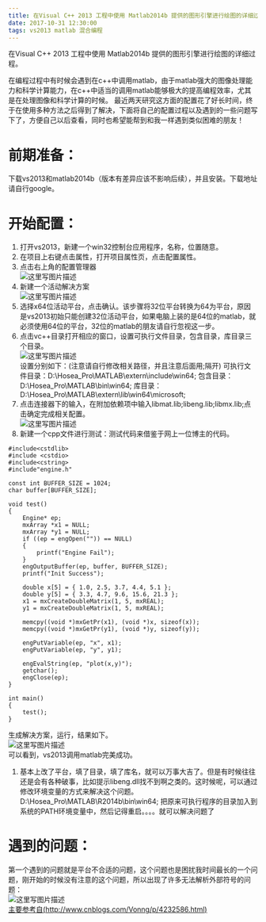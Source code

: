 ```yaml
---
title: 在Visual C++ 2013 工程中使用 Matlab2014b 提供的图形引擎进行绘图的详细过程。
date: 2017-10-31 12:30:00
tags: vs2013 matlab 混合编程
---
```

在Visual C++ 2013 工程中使用 Matlab2014b 提供的图形引擎进行绘图的详细过程。
<!-- more --> 
在编程过程中有时候会遇到在c++中调用matlab，由于matlab强大的图像处理能力和科学计算能力，在c++中适当的调用matlab能够极大的提高编程效率，尤其是在处理图像和科学计算的时候。
最近两天研究这方面的配置花了好长时间，终于在使用多种方法之后得到了解决，下面将自己的配置过程以及遇到的一些问题写下了，方便自己以后查看，同时也希望能帮到和我一样遇到类似困难的朋友！
# 前期准备：
下载vs2013和matlab2014b（版本有差异应该不影响后续），并且安装。下载地址请自行google。
# 开始配置：
1. 打开vs2013，新建一个win32控制台应用程序，名称，位置随意。
1. 在项目上右键点击属性，打开项目属性页，点击配置属性。
1. 点击右上角的配置管理器  
![这里写图片描述](http://img.blog.csdn.net/20161118194639938)
1. 新建一个活动解决方案  
![这里写图片描述](http://img.blog.csdn.net/20161118194755377)
1. 选择x64位活动平台，点击确认。该步骤将32位平台转换为64为平台，原因是vs2013初始只能创建32位活动平台，如果电脑上装的是64位的matlab，就必须使用64位的平台，32位的matlab的朋友请自行忽视这一步。
1. 点击vc++目录打开相应的窗口，设置可执行文件目录，包含目录，库目录三个目录。  
![这里写图片描述](http://img.blog.csdn.net/20161118195709009)  
设置分别如下：(注意请自行修改相关路径，并且注意后面用;隔开)
可执行文件目录：D:\Hosea_Pro\MATLAB\extern\include\win64;
包含目录：D:\Hosea_Pro\MATLAB\bin\win64;
库目录：D:\Hosea_Pro\MATLAB\extern\lib\win64\microsoft;
1. 点击连接器下的输入，在附加依赖项中输入libmat.lib;libeng.lib;libmx.lib;点击确定完成相关配置。  
![这里写图片描述](http://img.blog.csdn.net/20161118200102921)
1. 新建一个cpp文件进行测试：测试代码来借鉴于网上一位博主的代码。
```
#include<cstdlib>
#include <cstdio>
#include<cstring>
#include"engine.h"

const int BUFFER_SIZE = 1024;
char buffer[BUFFER_SIZE];

void test()
{
	Engine* ep;
	mxArray *x1 = NULL;
	mxArray *y1 = NULL;
	if ((ep = engOpen("")) == NULL)
	{
		printf("Engine Fail");
	}
	engOutputBuffer(ep, buffer, BUFFER_SIZE);
	printf("Init Success");

	double x[5] = { 1.0, 2.5, 3.7, 4.4, 5.1 };
	double y[5] = { 3.3, 4.7, 9.6, 15.6, 21.3 };
	x1 = mxCreateDoubleMatrix(1, 5, mxREAL);
	y1 = mxCreateDoubleMatrix(1, 5, mxREAL);

	memcpy((void *)mxGetPr(x1), (void *)x, sizeof(x));
	memcpy((void *)mxGetPr(y1), (void *)y, sizeof(y));

	engPutVariable(ep, "x", x1);
	engPutVariable(ep, "y", y1);

	engEvalString(ep, "plot(x,y)");
	getchar();
	engClose(ep);
}

int main()
{
	test();
}
```
生成解决方案，运行，结果如下。  
![这里写图片描述](http://img.blog.csdn.net/20161118200817321)  
可以看到，vs2013调用matlab完美成功。
1. 基本上改了平台，填了目录，填了库名，就可以万事大吉了。但是有时候往往还是会有各种破事，比如提示libeng.dll找不到啊之类的。这时候呢，可以通过修改环境变量的方式来解决这个问题。D:\Hosea_Pro\MATLAB\R2014b\bin\win64; 把原来可执行程序的目录加入到系统的PATH环境变量中，然后记得重启。。。。就可以解决问题了
# 遇到的问题：
第一个遇到的问题就是平台不合适的问题，这个问题也是困扰我时间最长的一个问题，刚开始的时候没有注意的这个问题，所以出现了许多无法解析外部符号的问题：  
![这里写图片描述](http://img.blog.csdn.net/20161118202438362)  
[主要参考自(http://www.cnblogs.com/Vonng/p/4232586.html)](http://www.cnblogs.com/Vonng/p/4232586.html)